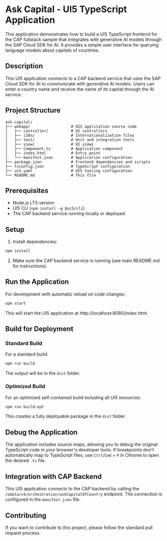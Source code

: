 # Ask Capital - UI5 TypeScript Application

This application demonstrates how to build a UI5 TypeScript frontend for the CAP fullstack sample that integrates with generative AI models through the SAP Cloud SDK for AI. It provides a simple user interface for querying language models about capitals of countries.

## Description

This UI5 application connects to a CAP backend service that uses the SAP Cloud SDK for AI to communicate with generative AI models. Users can enter a country name and receive the name of its capital through the AI service.

## Project Structure

```
ask-capital/
├── webapp/                  # UI5 application source code
│   ├── controller/          # UI controllers
│   ├── i18n/                # Internationalization files
│   ├── test/                # Unit and integration tests
│   ├── view/                # UI views
│   ├── Component.ts         # Application component
│   ├── index.html           # Entry point
│   └── manifest.json        # Application configuration
├── package.json             # Frontend dependencies and scripts
├── tsconfig.json            # TypeScript configuration
├── ui5.yaml                 # UI5 tooling configuration
└── README.md                # This file
```

## Prerequisites

- Node.js LTS version
- UI5 CLI (`npm install -g @ui5/cli`)
- The CAP backend service running locally or deployed

## Setup

1. Install dependencies:

```sh
npm install
```

2. Make sure the CAP backend service is running (see main README.md for instructions).

## Run the Application

For development with automatic reload on code changes:

```sh
npm start
```

This will start the UI5 application at http://localhost:8080/index.html.

## Build for Deployment

### Standard Build

For a standard build:

```sh
npm run build
```

The output will be in the `dist` folder.

### Optimized Build

For an optimized self-contained build including all UI5 resources:

```sh
npm run build:opt
```

This creates a fully deployable package in the `dist` folder.

## Debug the Application

The application includes source maps, allowing you to debug the original TypeScript code in your browser's developer tools. If breakpoints don't automatically map to TypeScript files, use `Ctrl`/`Cmd` + `P` in Chrome to open the desired `.ts` file.

## Integration with CAP Backend

This UI5 application connects to the CAP backend by calling the `/odata/v4/orchestration/askCapitalOfCountry` endpoint. The connection is configured in the `manifest.json` file.

## Contributing

If you want to contribute to this project, please follow the standard pull request process.
